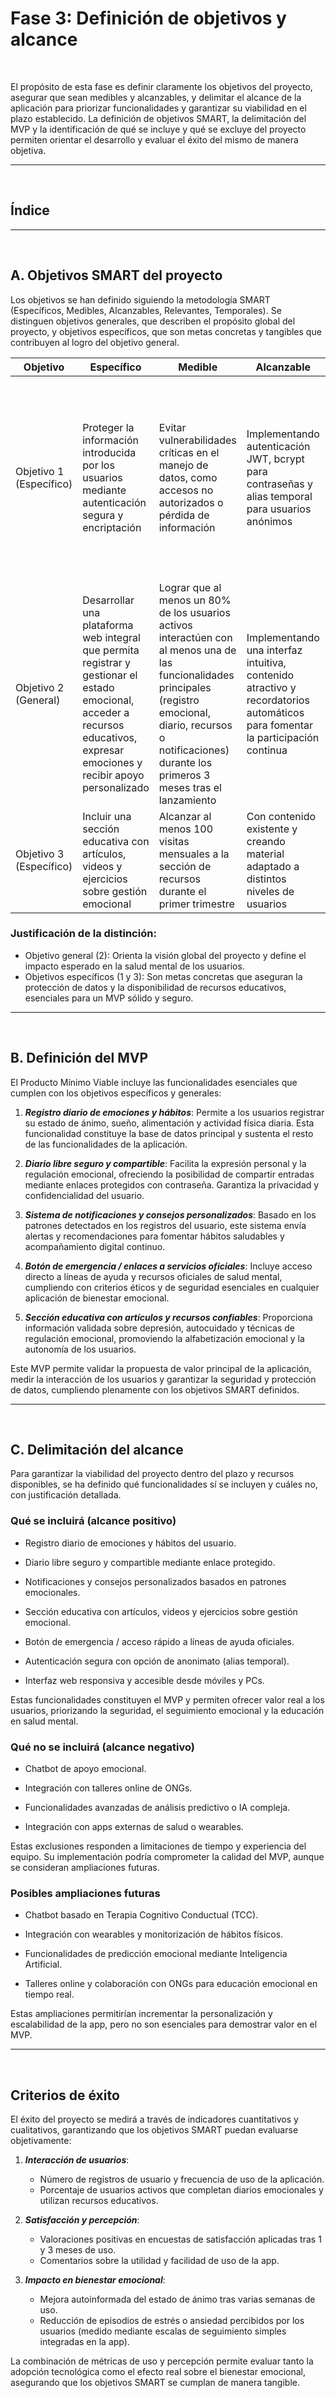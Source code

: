 # Fase 3: Definición de objetivos y alcance

<br>

El propósito de esta fase es definir claramente los objetivos del proyecto, asegurar que sean medibles y alcanzables, y delimitar el alcance de la aplicación para priorizar funcionalidades y garantizar su viabilidad en el plazo establecido. La definición de objetivos SMART, la delimitación del MVP y la identificación de qué se incluye y qué se excluye del proyecto permiten orientar el desarrollo y evaluar el éxito del mismo de manera objetiva.

---

<br>

## Índice


---

<br>

## A. Objetivos SMART del proyecto

Los objetivos se han definido siguiendo la metodología SMART (Específicos, Medibles, Alcanzables, Relevantes, Temporales). Se distinguen objetivos generales, que describen el propósito global del proyecto, y objetivos específicos, que son metas concretas y tangibles que contribuyen al logro del objetivo general.


| Objetivo | Específico | Medible | Alcanzable | Relevante | Temporal |
|---------------|---------------|-----------|---------------|---------------|-----------|
| Objetivo 1 (Específico) | Proteger la información introducida por los usuarios mediante autenticación segura y encriptación | Evitar vulnerabilidades críticas en el manejo de datos, como accesos no autorizados o pérdida de información | Implementando autenticación JWT, bcrypt para contraseñas y alias temporal para usuarios anónimos | Cumple con la ley de protección de datos (LOPD) y genera confianza en los usuarios, asegurando la privacidad de su información sensible | Implementar antes de publicar la página a los usuarios |
| Objetivo 2 (General) | Desarrollar una plataforma web integral que permita registrar y gestionar el estado emocional, acceder a recursos educativos, expresar emociones y recibir apoyo personalizado | Lograr que al menos un 80% de los usuarios activos interactúen con al menos una de las funcionalidades principales (registro emocional, diario, recursos o notificaciones) durante los primeros 3 meses tras el lanzamiento | Implementando una interfaz intuitiva, contenido atractivo y recordatorios automáticos para fomentar la participación continua | Promueve la salud mental, la autogestión emocional y la detección temprana de crisis mediante tecnología accesible | Alcanzar estos resultados en los primeros 6 meses desde la publicación oficial de la web |
| Objetivo 3 (Específico) | Incluir una sección educativa con artículos, videos y ejercicios sobre gestión emocional | Alcanzar al menos 100 visitas mensuales a la sección de recursos durante el primer trimestre | Con contenido existente y creando material adaptado a distintos niveles de usuarios | Promueve la educación emocional y la autonomía personal |Publicar la sección de recursos en el primer mes tras el lanzamiento |

### Justificación de la distinción:

- Objetivo general (2): Orienta la visión global del proyecto y define el impacto esperado en la salud mental de los usuarios.
- Objetivos específicos (1 y 3): Son metas concretas que aseguran la protección de datos y la disponibilidad de recursos educativos, esenciales para un MVP sólido y seguro.

---

<br>

## B. Definición del MVP

El Producto Mínimo Viable incluye las funcionalidades esenciales que cumplen con los objetivos específicos y generales:

1. ***Registro diario de emociones y hábitos***:
Permite a los usuarios registrar su estado de ánimo, sueño, alimentación y actividad física diaria. Esta funcionalidad constituye la base de datos principal y sustenta el resto de las funcionalidades de la aplicación.

2. ***Diario libre seguro y compartible***:
Facilita la expresión personal y la regulación emocional, ofreciendo la posibilidad de compartir entradas mediante enlaces protegidos con contraseña. Garantiza la privacidad y confidencialidad del usuario.

3. ***Sistema de notificaciones y consejos personalizados***:
Basado en los patrones detectados en los registros del usuario, este sistema envía alertas y recomendaciones para fomentar hábitos saludables y acompañamiento digital continuo.

4. ***Botón de emergencia / enlaces a servicios oficiales***:
Incluye acceso directo a líneas de ayuda y recursos oficiales de salud mental, cumpliendo con criterios éticos y de seguridad esenciales en cualquier aplicación de bienestar emocional.

5. ***Sección educativa con artículos y recursos confiables***:
Proporciona información validada sobre depresión, autocuidado y técnicas de regulación emocional, promoviendo la alfabetización emocional y la autonomía de los usuarios.


Este MVP permite validar la propuesta de valor principal de la aplicación, medir la interacción de los usuarios y garantizar la seguridad y protección de datos, cumpliendo plenamente con los objetivos SMART definidos.

---

<br>

## C. Delimitación del alcance

Para garantizar la viabilidad del proyecto dentro del plazo y recursos disponibles, se ha definido qué funcionalidades sí se incluyen y cuáles no, con justificación detallada.

### Qué se incluirá (alcance positivo)

- Registro diario de emociones y hábitos del usuario.
  
- Diario libre seguro y compartible mediante enlace protegido.
  
- Notificaciones y consejos personalizados basados en patrones emocionales.
  
- Sección educativa con artículos, videos y ejercicios sobre gestión emocional.
  
- Botón de emergencia / acceso rápido a líneas de ayuda oficiales.
  
- Autenticación segura con opción de anonimato (alias temporal).
  
- Interfaz web responsiva y accesible desde móviles y PCs.
  

Estas funcionalidades constituyen el MVP y permiten ofrecer valor real a los usuarios, priorizando la seguridad, el seguimiento emocional y la educación en salud mental.

### Qué no se incluirá (alcance negativo)

- Chatbot de apoyo emocional.
  
- Integración con talleres online de ONGs.
  
- Funcionalidades avanzadas de análisis predictivo o IA compleja.
  
- Integración con apps externas de salud o wearables.

Estas exclusiones responden a limitaciones de tiempo y experiencia del equipo. Su implementación podría comprometer la calidad del MVP, aunque se consideran ampliaciones futuras.

### Posibles ampliaciones futuras

- Chatbot basado en Terapia Cognitivo Conductual (TCC).
  
- Integración con wearables y monitorización de hábitos físicos.
  
- Funcionalidades de predicción emocional mediante Inteligencia Artificial.
  
- Talleres online y colaboración con ONGs para educación emocional en tiempo real.

Estas ampliaciones permitirían incrementar la personalización y escalabilidad de la app, pero no son esenciales para demostrar valor en el MVP.

---

<br>

## Criterios de éxito

El éxito del proyecto se medirá a través de indicadores cuantitativos y cualitativos, garantizando que los objetivos SMART puedan evaluarse objetivamente:

1. ***Interacción de usuarios***:
    - Número de registros de usuario y frecuencia de uso de la aplicación.
    - Porcentaje de usuarios activos que completan diarios emocionales y utilizan recursos educativos.

2. ***Satisfacción y percepción***:
    - Valoraciones positivas en encuestas de satisfacción aplicadas tras 1 y 3 meses de uso.
    - Comentarios sobre la utilidad y facilidad de uso de la app.

3. ***Impacto en bienestar emocional***:
    - Mejora autoinformada del estado de ánimo tras varias semanas de uso.
    - Reducción de episodios de estrés o ansiedad percibidos por los usuarios (medido mediante escalas de seguimiento simples integradas en la app).

La combinación de métricas de uso y percepción permite evaluar tanto la adopción tecnológica como el efecto real sobre el bienestar emocional, asegurando que los objetivos SMART se cumplan de manera tangible.
